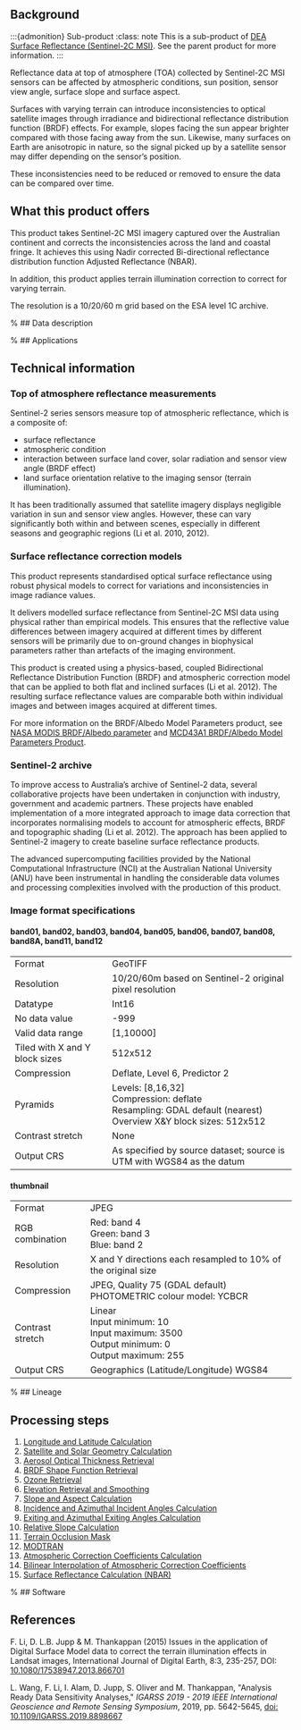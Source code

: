 ## Background

:::{admonition} Sub-product
:class: note
This is a sub-product of [DEA Surface Reflectance (Sentinel-2C MSI)](/data/product/dea-surface-reflectance-sentinel-2c-msi). See the parent product for more information.
:::

Reflectance data at top of atmosphere (TOA) collected by Sentinel-2C MSI sensors can be affected by atmospheric conditions, sun position, sensor view angle, surface slope and surface aspect.

Surfaces with varying terrain can introduce inconsistencies to optical satellite images through irradiance and bidirectional reflectance distribution function (BRDF) effects. For example, slopes facing the sun appear brighter compared with those facing away from the sun. Likewise, many surfaces on Earth are anisotropic in nature, so the signal picked up by a satellite sensor may differ depending on the sensor’s position.

These inconsistencies need to be reduced or removed to ensure the data can be compared over time.

## What this product offers

This product takes Sentinel-2C MSI imagery captured over the Australian continent and corrects the inconsistencies across the land and coastal fringe. It achieves this using Nadir corrected Bi-directional reflectance distribution function Adjusted Reflectance (NBAR).

In addition, this product applies terrain illumination correction to correct for varying terrain.

The resolution is a 10/20/60 m grid based on the ESA level 1C archive.

% ## Data description

% ## Applications

## Technical information

### Top of atmosphere reflectance measurements

Sentinel-2 series sensors measure top of atmospheric reflectance, which is a composite of:
* surface reflectance
* atmospheric condition
* interaction between surface land cover, solar radiation and sensor view angle (BRDF effect)
* land surface orientation relative to the imaging sensor (terrain illumination).

It has been traditionally assumed that satellite imagery displays negligible variation in sun and sensor view angles. However, these can vary significantly both within and between scenes, especially in different seasons and geographic regions (Li et al. 2010, 2012).

### Surface reflectance correction models

This product represents standardised optical surface reflectance using robust physical models to correct for variations and inconsistencies in image radiance values.

It delivers modelled surface reflectance from Sentinel-2C MSI data using physical rather than empirical models. This ensures that the reflective value differences between imagery acquired at different times by different sensors will be primarily due to on-ground changes in biophysical parameters rather than artefacts of the imaging environment.

This product is created using a physics-based, coupled Bidirectional Reflectance Distribution Function (BRDF) and atmospheric correction model that can be applied to both flat and inclined surfaces (Li et al. 2012). The resulting surface reflectance values are comparable both within individual images and between images acquired at different times.

For more information on the BRDF/Albedo Model Parameters product, see [NASA MODIS BRDF/Albedo parameter](https://modis.gsfc.nasa.gov/data/dataprod/mod43.php) and [MCD43A1 BRDF/Albedo Model Parameters Product](https://www.umb.edu/spectralmass/v006/mcd43a1-brdf-albedo-model-parameters-product/).

### Sentinel-2 archive

To improve access to Australia’s archive of Sentinel-2 data, several collaborative projects have been undertaken in conjunction with industry, government and academic partners. These projects have enabled implementation of a more integrated approach to image data correction that incorporates normalising models to account for atmospheric effects, BRDF and topographic shading (Li et al. 2012). The approach has been applied to Sentinel-2 imagery to create baseline surface reflectance products.

The advanced supercomputing facilities provided by the National Computational Infrastructure (NCI) at the Australian National University (ANU) have been instrumental in handling the considerable data volumes and processing complexities involved with the production of this product.

### Image format specifications

#### band01, band02, band03, band04, band05, band06, band07, band08, band8A, band11, band12

|                                |                                                                                                                              |
|--------------------------------|------------------------------------------------------------------------------------------------------------------------------|
| Format                         | GeoTIFF                                                                                                                      |
| Resolution                     | 10/20/60m based on Sentinel-2 original pixel resolution                                                                                                                             |
| Datatype                       | Int16                                                                                                                        |
| No data value                  | -999                                                                                                                         |
| Valid data range               | [1,10000]                                                                                                                    |
| Tiled with X and Y block sizes | 512x512                                                                                                                      |
| Compression                    | Deflate, Level 6, Predictor 2                                                                                                |
| Pyramids                       | Levels: [8,16,32] <br /> Compression: deflate <br /> Resampling: GDAL default (nearest) <br /> Overview X&Y block sizes: 512x512 |
| Contrast stretch               | None                                                                                                                         |
| Output CRS                     | As specified by source dataset; source is UTM with WGS84 as the datum                                                        |

#### thumbnail

|                  |                                                                                                                |
|------------------|----------------------------------------------------------------------------------------------------------------|
| Format           | JPEG                                                                                                           |
| RGB combination  | Red: band 4 <br /> Green: band 3 <br /> Blue: band 2                                                           |
| Resolution       | X and Y directions each resampled to 10% of the original size                                                  |
| Compression      | JPEG, Quality 75 (GDAL default) <br /> PHOTOMETRIC colour model: YCBCR                                         |
| Contrast stretch | Linear <br /> Input minimum: 10 <br /> Input maximum: 3500 <br /> Output minimum: 0 <br /> Output maximum: 255 |
| Output CRS       | Geographics (Latitude/Longitude) WGS84                                                                         |

% ## Lineage

## Processing steps

1. [Longitude and Latitude Calculation](/guides/reference/analysis_ready_data_corrections/#lon-lat-calculation)
2. [Satellite and Solar Geometry Calculation](/guides/reference/analysis_ready_data_corrections/#sat-sol-geom-calculation)
3. [Aerosol Optical Thickness Retrieval](/guides/reference/analysis_ready_data_corrections/#aero-opt-thick-retr)
4. [BRDF Shape Function Retrieval](/guides/reference/analysis_ready_data_corrections/#brdf-shp-fnc-retr)
5. [Ozone Retrieval](/guides/reference/analysis_ready_data_corrections/#o3-retr)
6. [Elevation Retrieval and Smoothing](/guides/reference/analysis_ready_data_corrections/#elev-retr-smth)
7. [Slope and Aspect Calculation](/guides/reference/analysis_ready_data_corrections/#slp-asp-calc)
8. [Incidence and Azimuthal Incident Angles Calculation](/guides/reference/analysis_ready_data_corrections/#inc-azm-ang-calc)
9. [Exiting and Azimuthal Exiting Angles Calculation](/guides/reference/analysis_ready_data_corrections/#ext-azm-ang-calc)
10. [Relative Slope Calculation](/guides/reference/analysis_ready_data_corrections/#rel-slp-calc)
11. [Terrain Occlusion Mask](/guides/reference/analysis_ready_data_corrections/#terr-occ-msk)
12. [MODTRAN](/guides/reference/analysis_ready_data_corrections/#modtran)
13. [Atmospheric Correction Coefficients Calculation](/guides/reference/analysis_ready_data_corrections/#atm-corr-coef-calc)
14. [Bilinear Interpolation of Atmospheric Correction Coefficients](/guides/reference/analysis_ready_data_corrections/#bil-int-atm-corr-coef)
15. [Surface Reflectance Calculation (NBAR)](/guides/reference/analysis_ready_data_corrections/#nbar)

% ## Software

## References

F. Li, D. L.B. Jupp & M. Thankappan (2015) Issues in the application of Digital Surface Model data to correct the terrain illumination effects in Landsat images, International Journal of Digital Earth, 8:3, 235-257, DOI: [10.1080/17538947.2013.866701](https://doi.org/10.1080/17538947.2013.866701)

L. Wang, F. Li, I. Alam, D. Jupp, S. Oliver and M. Thankappan, "Analysis Ready Data Sensitivity Analyses," *IGARSS 2019 - 2019 IEEE International Geoscience and Remote Sensing Symposium*, 2019, pp. 5642-5645, [doi: 10.1109/IGARSS.2019.8898667](https://ieeexplore.ieee.org/abstract/document/8898667)


